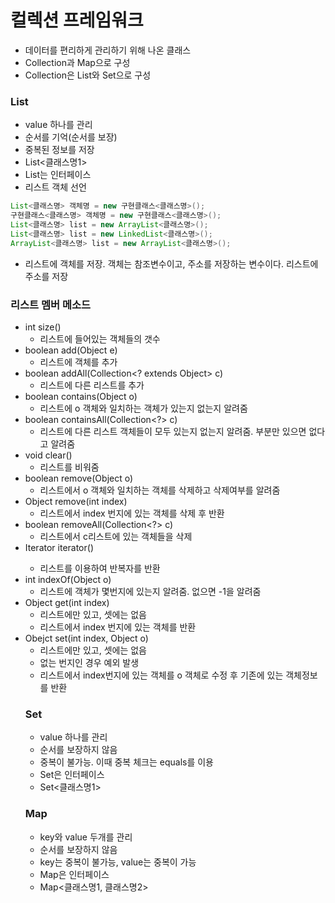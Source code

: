 # 컬렉션 프레임워크

* 데이터를 편리하게 관리하기 위해 나온 클래스
* Collection과 Map으로 구성
* Collection은 List와 Set으로 구성



### List

* value 하나를 관리
* 순서를 기억(순서를 보장)
* 중복된 정보를 저장
* List<클래스명1>
* List는 인터페이스
* 리스트 객체 선언

```java
List<클래스명> 객체명 = new 구현클래스<클래스명>();
구현클래스<클래스명> 객체명 = new 구현클래스<클래스명>();
List<클래스명> list = new ArrayList<클래스명>();
List<클래스명> list = new LinkedList<클래스명>();
ArrayList<클래스명> list = new ArrayList<클래스명>();
```

* 리스트에 객체를 저장. 객체는 참조변수이고, 주소를 저장하는 변수이다. 리스트에 주소를 저장

### 리스트 멤버 메소드

* int size() 
  * 리스트에 들어있는 객체들의 갯수
* boolean add(Object e)
  * 리스트에 객체를 추가
* boolean addAll(Collection<? extends Object> c)
  * 리스트에 다른 리스트를 추가
* boolean contains(Object o)
  * 리스트에 o 객체와 일치하는 객체가 있는지 없는지 알려줌
* boolean containsAll(Collection<?> c)
  * 리스트에 다른 리스트 객체들이 모두 있는지 없는지 알려줌. 부분만 있으면 없다고 알려줌
* void clear()
  * 리스트를 비워줌
* boolean remove(Object o) 
  * 리스트에서 o 객체와 일치하는 객체를 삭제하고 삭제여부를 알려줌
* Object remove(int index)
  * 리스트에서 index 번지에 있는 객체를 삭제 후 반환
* boolean removeAll(Collection<?> c)
  * 리스트에서 c리스트에 있는 객체들을 삭제
* Iterator<Object> iterator() 
  * 리스트를 이용하여 반복자를 반환
* int indexOf(Object o)
  * 리스트에 객체가 몇번지에 있는지 알려줌. 없으면 -1을 알려줌
* Object get(int index)
  * 리스트에만 있고, 셋에는 없음
  * 리스트에서 index 번지에 있는 객체를 반환
* Obejct set(int index, Object o)
  * 리스트에만 있고, 셋에는 없음
  * 없는 번지인 경우 예외 발생
  * 리스트에서 index번지에 있는 객체를 o 객체로 수정 후 기존에 있는 객체정보를 반환

### Set

* value 하나를 관리
* 순서를 보장하지 않음
* 중복이 불가능. 이때 중복 체크는 equals를 이용
* Set은 인터페이스
* Set<클래스명1>



### Map

* key와 value 두개를 관리
* 순서를 보장하지 않음
* key는 중복이 불가능, value는 중복이 가능
* Map은 인터페이스
* Map<클래스명1, 클래스명2>